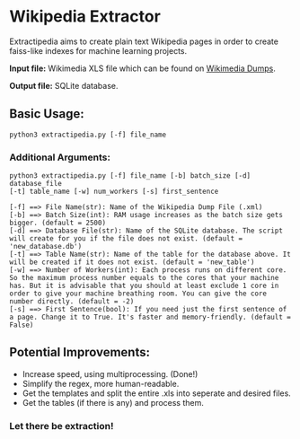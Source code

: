 # Wikipedia Extractor

Extractipedia aims to create plain text Wikipedia pages in order to create faiss-like indexes for machine learning projects.

<b>Input file:</b> Wikimedia XLS file which can be found on [Wikimedia Dumps](https://dumps.wikimedia.org/enwiki/).

<b>Output file:</b> SQLite database.

## Basic Usage:

```
python3 extractipedia.py [-f] file_name 
```
### Additional Arguments:

```
python3 extractipedia.py [-f] file_name [-b] batch_size [-d] database_file
[-t] table_name [-w] num_workers [-s] first_sentence
```

```
[-f] ==> File Name(str): Name of the Wikipedia Dump File (.xml)
[-b] ==> Batch Size(int): RAM usage increases as the batch size gets bigger. (default = 2500)
[-d] ==> Database File(str): Name of the SQLite database. The script will create for you if the file does not exist. (default = 'new_database.db')
[-t] ==> Table Name(str): Name of the table for the database above. It will be created if it does not exist. (default = 'new_table')
[-w] ==> Number of Workers(int): Each process runs on different core. So the maximum process number equals to the cores that your machine has. But it is advisable that you should at least exclude 1 core in order to give your machine breathing room. You can give the core number directly. (default = -2)
[-s] ==> First Sentence(bool): If you need just the first sentence of a page. Change it to True. It's faster and memory-friendly. (default = False)
```

## Potential Improvements:

- Increase speed, using multiprocessing. (Done!)
- Simplify the regex, more human-readable.
- Get the templates and split the entire .xls into seperate and desired files.
- Get the tables (if there is any) and process them.

### Let there be extraction!